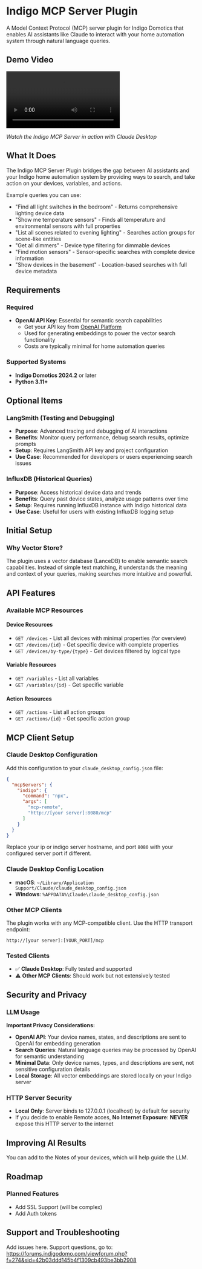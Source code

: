 # Indigo MCP Server Plugin

A Model Context Protocol (MCP) server plugin for Indigo Domotics that enables AI assistants like Claude to interact with
your home automation system through natural language queries.

## Demo Video

![Indigo MCP Demo](static/Indigo%20MCP.mov)

*Watch the Indigo MCP Server in action with Claude Desktop*

## What It Does

The Indigo MCP Server Plugin bridges the gap between AI assistants and your Indigo home automation system by providing
ways to search, and take action on your devices, variables, and actions.

Example queries you can use:

- "Find all light switches in the bedroom" - Returns comprehensive lighting device data
- "Show me temperature sensors" - Finds all temperature and environmental sensors with full properties
- "List all scenes related to evening lighting" - Searches action groups for scene-like entities
- "Get all dimmers" - Device type filtering for dimmable devices
- "Find motion sensors" - Sensor-specific searches with complete device information
- "Show devices in the basement" - Location-based searches with full device metadata

## Requirements

### Required

- **OpenAI API Key**: Essential for semantic search capabilities
    - Get your API key from [OpenAI Platform](https://platform.openai.com/api-keys)
    - Used for generating embeddings to power the vector search functionality
    - Costs are typically minimal for home automation queries

### Supported Systems

- **Indigo Domotics 2024.2** or later
- **Python 3.11+**

## Optional Items

### LangSmith (Testing and Debugging)

- **Purpose**: Advanced tracing and debugging of AI interactions
- **Benefits**: Monitor query performance, debug search results, optimize prompts
- **Setup**: Requires LangSmith API key and project configuration
- **Use Case**: Recommended for developers or users experiencing search issues

### InfluxDB (Historical Queries)

- **Purpose**: Access historical device data and trends
- **Benefits**: Query past device states, analyze usage patterns over time
- **Setup**: Requires running InfluxDB instance with Indigo historical data
- **Use Case**: Useful for users with existing InfluxDB logging setup

## Initial Setup

### Why Vector Store?

The plugin uses a vector database (LanceDB) to enable semantic search capabilities. Instead of simple text matching, it
understands the meaning and context of your queries, making searches more intuitive and powerful.

## API Features

### Available MCP Resources

#### Device Resources

- `GET /devices` - List all devices with minimal properties (for overview)
- `GET /devices/{id}` - Get specific device with complete properties
- `GET /devices/by-type/{type}` - Get devices filtered by logical type

#### Variable Resources

- `GET /variables` - List all variables
- `GET /variables/{id}` - Get specific variable

#### Action Resources

- `GET /actions` - List all action groups
- `GET /actions/{id}` - Get specific action group

## MCP Client Setup

### Claude Desktop Configuration

Add this configuration to your `claude_desktop_config.json` file:

```json
{
  "mcpServers": {
    "indigo": {
      "command": "npx",
      "args": [
        "mcp-remote",
        "http://[your server]:8080/mcp"
      ]
    }
  }
}
```

Replace your ip or indigo server hostname, and port `8080` with your configured server port if different.

### Claude Desktop Config Location

- **macOS**: `~/Library/Application Support/Claude/claude_desktop_config.json`
- **Windows**: `%APPDATA%\Claude\claude_desktop_config.json`

### Other MCP Clients

The plugin works with any MCP-compatible client. Use the HTTP transport endpoint:

```
http://[your server]:[YOUR_PORT]/mcp
```

### Tested Clients

- ✅ **Claude Desktop**: Fully tested and supported
- ⚠️ **Other MCP Clients**: Should work but not extensively tested

## Security and Privacy

### LLM Usage

**Important Privacy Considerations:**

- **OpenAI API**: Your device names, states, and descriptions are sent to OpenAI for embedding generation
- **Search Queries**: Natural language queries may be processed by OpenAI for semantic understanding
- **Minimal Data**: Only device names, types, and descriptions are sent, not sensitive configuration details
- **Local Storage**: All vector embeddings are stored locally on your Indigo server

### HTTP Server Security

- **Local Only**: Server binds to 127.0.0.1 (localhost) by default for security
- If you decide to enable Remote acces, **No Internet Exposure**: **NEVER** expose this HTTP server to the internet

## Improving AI Results

You can add to the Notes of your devices, which will help guide the LLM.

## Roadmap

### Planned Features

* Add SSL Support (will be complex)
* Add Auth tokens

## Support and Troubleshooting

Add issues here.
Support questions, go to: https://forums.indigodomo.com/viewforum.php?f=274&sid=42b03ddd145b4f1309cb493be3bb2908